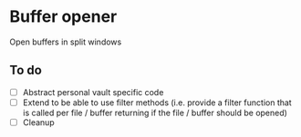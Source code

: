 # Buffer opener

Open buffers in split windows

## To do

- [ ] Abstract personal vault specific code
- [ ] Extend to be able to use filter methods (i.e. provide a filter function that is called per file / buffer returning
if the file / buffer should be opened)
- [ ] Cleanup
